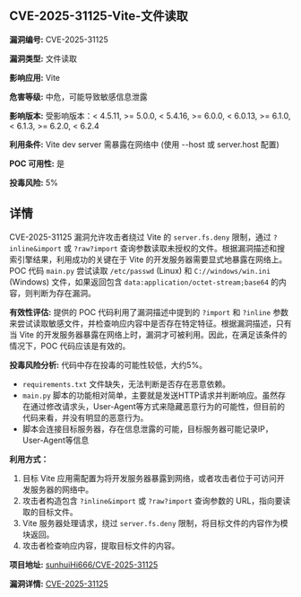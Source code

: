 ## CVE-2025-31125-Vite-文件读取

**漏洞编号:** CVE-2025-31125

**漏洞类型:** 文件读取

**影响应用:** Vite

**危害等级:** 中危，可能导致敏感信息泄露

**影响版本:** 受影响版本：< 4.5.11, >= 5.0.0, < 5.4.16, >= 6.0.0, < 6.0.13, >= 6.1.0, < 6.1.3, >= 6.2.0, < 6.2.4

**利用条件:** Vite dev server 需暴露在网络中 (使用 --host 或 server.host 配置)

**POC 可用性:** 是

**投毒风险:** 5%

## 详情

CVE-2025-31125 漏洞允许攻击者绕过 Vite 的 `server.fs.deny` 限制，通过 `?inline&import` 或 `?raw?import` 查询参数读取未授权的文件。根据漏洞描述和搜索引擎结果，利用成功的关键在于 Vite 的开发服务器需要显式地暴露在网络上。POC 代码 `main.py` 尝试读取 `/etc/passwd` (Linux) 和 `C://windows/win.ini` (Windows) 文件，如果返回包含 `data:application/octet-stream;base64` 的内容，则判断为存在漏洞。 

**有效性评估:**
提供的 POC 代码利用了漏洞描述中提到的 `?import` 和 `?inline` 参数来尝试读取敏感文件，并检查响应内容中是否存在特定特征。根据漏洞描述，只有当 Vite 的开发服务器暴露在网络上时，漏洞才可被利用。因此，在满足该条件的情况下，POC 代码应该是有效的。

**投毒风险分析:**
代码中存在投毒的可能性较低，大约5%。
*   `requirements.txt` 文件缺失，无法判断是否存在恶意依赖。
*   `main.py` 脚本的功能相对简单，主要就是发送HTTP请求并判断响应。虽然存在通过修改请求头，User-Agent等方式来隐藏恶意行为的可能性，但目前的代码来看，并没有明显的恶意行为。
*   脚本会连接目标服务器，存在信息泄露的可能，目标服务器可能记录IP，User-Agent等信息

**利用方式：**
1.  目标 Vite 应用需配置为将开发服务器暴露到网络，或者攻击者位于可访问开发服务器的网络中。
2.  攻击者构造包含 `?inline&import` 或 `?raw?import` 查询参数的 URL，指向要读取的目标文件。
3.  Vite 服务器处理请求，绕过 `server.fs.deny` 限制，将目标文件的内容作为模块返回。
4.  攻击者检查响应内容，提取目标文件的内容。

**项目地址:** [sunhuiHi666/CVE-2025-31125](https://github.com/sunhuiHi666/CVE-2025-31125)

**漏洞详情:** [CVE-2025-31125](https://nvd.nist.gov/vuln/detail/CVE-2025-31125)